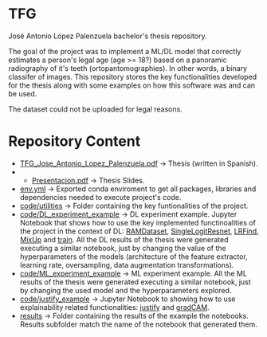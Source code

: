# TFG
José Antonio López Palenzuela bachelor's thesis repository. 

The goal of the project was to implement a ML/DL model that correctly estimates a person's legal age (age >= 18?) based on a panoramic radiography of it's teeth (ortopantomographies). In other words, a binary classifer of images. This repository stores the key functionalities developed for the thesis along with some examples on how this software was and can be used.

The dataset could not be uploaded for legal reasons.

# Repository Content
- [TFG_Jose_Antonio_Lopez_Palenzuela.pdf](TFG_Jose_Antonio_Lopez_Palenzuela.pdf) → Thesis (written in Spanish).
- - [Presentacion.pdf](Presentacion.pdf) → Thesis Slides.
- [env.yml](env.yml) → Exported conda enviroment to get all packages, libraries and dependencies needed to execute project's code.
- [code/utilities](./code/utilities) → Folder containing the key funtionalities of the project.
- [code/DL_experiment_example](./code/DL_experiment_example.ipynb) → DL experiment example. Jupyter Notebook that shows how to use the key implemented functinoalities of the project in the context of DL: [RAMDataset](./code/utilities/dataset.py), [SingleLogitResnet](./code/utilities/model.py), [LRFind](./code/utilities/lrfind.py), [MixUp](./code/utilities/mixup.py) and [train](./code/utilities/train.py). All the DL results of the thesis were generated executing a similar notebook, just by changing the value of the hyperparameters of the models (architecture of the feature extractor, learning rate, oversampling, data augmentation transformations).
- [code/ML_experiment_example](./code/ML_experiment_example.ipynb) →  ML experiment example. All the ML results of the thesis were generated executing a similar notebook, just by changing the used model and the hyperparameters explored.
- [code/justify_example](./code/justify_example.ipynb) → Jupyter Notebook to showing how to use explainability related functionalities: [justify](./code/utilities/eval.py) and [gradCAM](./code/utilities/eval.py).
- [results](./results) → Folder containing the results of the example the notebooks. Results subfolder match the name of the notebook that generated them.
